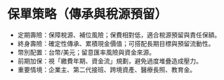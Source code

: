 # 保單策略（傳承與稅源預留）
- 定期壽險：保障稅源、補位風險；保費相對低，適合稅源預留與責任保額。
- 終身壽險：確定性傳承、累積現金價值；可搭配長期目標與預留流動性。
- 幣別配置：台幣/美元；留意匯率風險與資金來源。
- 前期加保：視「繳費年期、資金流」規劃，避免過度堆疊造成壓力。
- 重要情境：企業主、第二代接班、跨境資產、醫療長照、教育金。
